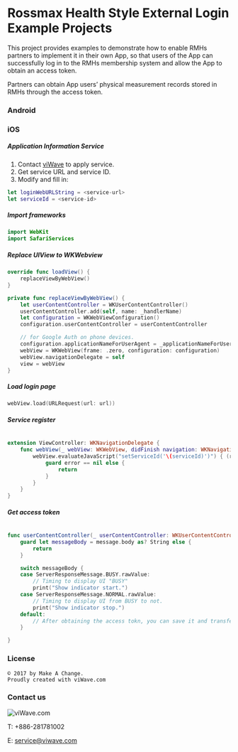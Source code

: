 # Rossmax Health Style External Login Example Projects

This project provides examples to demonstrate how to enable RMHs partners to implement it in their own App, so that users of the App can successfully log in to the RMHs membership system and allow the App to obtain an access token. 

Partners can obtain App users’ physical measurement records stored in RMHs through the access token.

### Android

### iOS

##### Application Information Service

1. Contact [viWave](https://www.viwaveulife.com) to apply service.
2. Get service URL and service ID.
3. Modify and fill in:

```swift
let loginWebURLString = <service-url>
let serviceId = <service-id>
```


##### Import frameworks

```swift
import WebKit
import SafariServices
```


##### Replace UIView to WKWebview

```swift
override func loadView() {
    replaceViewByWebView()
}

private func replaceViewByWebView() {
    let userContentController = WKUserContentController()
    userContentController.add(self, name: _handlerName)
    let configuration = WKWebViewConfiguration()
    configuration.userContentController = userContentController

    // for Google Auth on phone devices.
    configuration.applicationNameForUserAgent = _applicationNameForUserAgent
    webView = WKWebView(frame: .zero, configuration: configuration)
    webView.navigationDelegate = self
    view = webView
}
```


##### Load login page

```swift
webView.load(URLRequest(url: url))
```


##### Service register

```swift

extension ViewController: WKNavigationDelegate {
    func webView(_ webView: WKWebView, didFinish navigation: WKNavigation!) {
        webView.evaluateJavaScript("setServiceId('\(serviceId)')") { (response, error) in
            guard error == nil else {
                return
            }
        }
    }
}

```


##### Get access token

```swift

func userContentController(_ userContentController: WKUserContentController, didReceive message: WKScriptMessage) {
    guard let messageBody = message.body as? String else {
        return
    }

    switch messageBody {
    case ServerResponseMessage.BUSY.rawValue:
        // Timing to display UI "BUSY"
        print("Show indicator start.")
    case ServerResponseMessage.NORMAL.rawValue:
        // Timing to display UI from BUSY to not.
        print("Show indicator stop.")
    default:
        // After obtaining the access tokn, you can save it and transfer to another view.
    }

}

```


### License

```
© 2017 by Make A Change.
Proudly created with viWave.com
```

### Contact us

![viWave.com](https://static.wixstatic.com/media/6b2605_f248ecb6e06543f793aa4cde1291c81d~mv2.png/v1/fill/w_520,h_148,al_c,lg_1/logo_5.png)

T: +886-281781002

E: service@viwave.com
